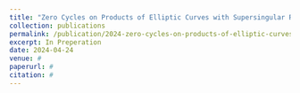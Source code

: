 ```yaml
---
title: "Zero Cycles on Products of Elliptic Curves with Supersingular Reduction"
collection: publications
permalink: /publication/2024-zero-cycles-on-products-of-elliptic-curves-with-supersingular-reduction
excerpt: In Preperation
date: 2024-04-24
venue: #
paperurl: #
citation: #
---
```




